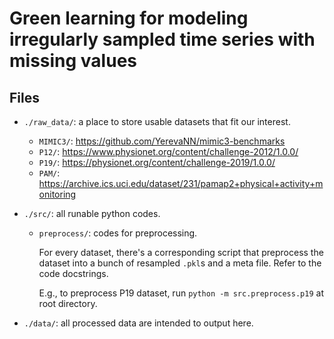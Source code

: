 # Green learning for modeling irregularly sampled time series with missing values

## Files

- `./raw_data/`: a place to store usable datasets that fit our interest.
  
  - `MIMIC3/`: https://github.com/YerevaNN/mimic3-benchmarks
  - `P12/`: https://www.physionet.org/content/challenge-2012/1.0.0/
  - `P19/`: https://physionet.org/content/challenge-2019/1.0.0/
  - `PAM/`: https://archive.ics.uci.edu/dataset/231/pamap2+physical+activity+monitoring
  
- `./src/`: all runable python codes.

  - `preprocess/`: codes for preprocessing.

    For every dataset, there's a corresponding script that preprocess the dataset into a bunch of resampled `.pkl`s and a meta file. Refer to the code docstrings.
    
    E.g., to preprocess P19 dataset, run `python -m src.preprocess.p19` at root directory.
  
- `./data/`: all processed data are intended to output here.

